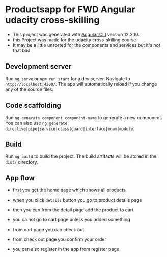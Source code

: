 # Productsapp for FWD Angular udacity cross-skilling 

- This project was generated with [Angular CLI](https://github.com/angular/angular-cli) version 12.2.10.
- this Project was made for the udacity cross-skilling course
- It may be a little unsorted for the components and services but it's not that bad

## Development server

Run `ng serve` or `npm run start` for a dev server. Navigate to `http://localhost:4200/`. The app will automatically reload if you change any of the source files.

## Code scaffolding

Run `ng generate component component-name` to generate a new component. You can also use `ng generate directive|pipe|service|class|guard|interface|enum|module`.

## Build

Run `ng build` to build the project. The build artifacts will be stored in the `dist/` directory.


## App flow

- first you get the home page which shows all products.

- when you click `details` button you go to product details page

- then you can from the detail page add the product to cart 

- you ca not go to cart page unless you added something

- from cart page you can check out

- from check out page you confirm your order

- you can also register in the app from register page

